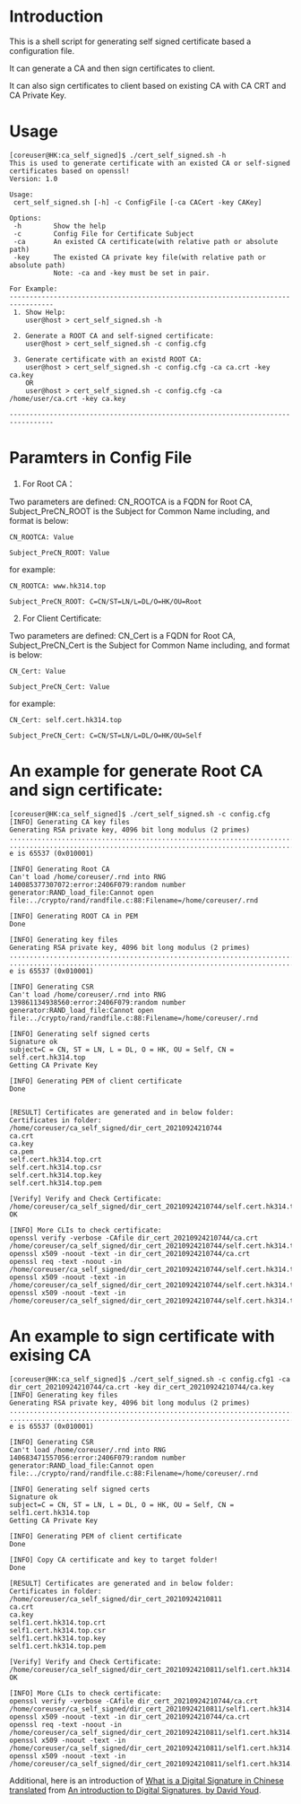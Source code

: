 # Introduction
This is a shell script for generating self signed certificate based a configuration file.

It can generate a CA and then sign certificates to client.

It can also sign certificates to client based on existing CA with CA CRT and CA Private Key.

# Usage
```
[coreuser@HK:ca_self_signed]$ ./cert_self_signed.sh -h
This is used to generate certificate with an existed CA or self-signed certificates based on openssl!
Version: 1.0

Usage:
 cert_self_signed.sh [-h] -c ConfigFile [-ca CACert -key CAKey] 

Options:
 -h        Show the help
 -c        Config File for Certificate Subject
 -ca       An existed CA certificate(with relative path or absolute path)
 -key      The existed CA private key file(with relative path or absolute path)
           Note: -ca and -key must be set in pair.

For Example:
---------------------------------------------------------------------------------
 1. Show Help:
    user@host > cert_self_signed.sh -h
 
 2. Generate a ROOT CA and self-signed certificate:
    user@host > cert_self_signed.sh -c config.cfg

 3. Generate certificate with an existd ROOT CA:
    user@host > cert_self_signed.sh -c config.cfg -ca ca.crt -key ca.key
    OR
    user@host > cert_self_signed.sh -c config.cfg -ca /home/user/ca.crt -key ca.key
 
---------------------------------------------------------------------------------
```
# Paramters in Config File
1. For Root CA：

  Two parameters are defined: CN_ROOTCA is a FQDN for Root CA, Subject_PreCN_ROOT is the Subject for Common Name including, and format is below:
  
    CN_ROOTCA: Value
 
    Subject_PreCN_ROOT: Value
 
  for example: 
 
    CN_ROOTCA: www.hk314.top
 
    Subject_PreCN_ROOT: C=CN/ST=LN/L=DL/O=HK/OU=Root

2. For Client Certificate:

  Two parameters are defined: CN_Cert is a FQDN for Root CA, Subject_PreCN_Cert is the Subject for Common Name including, and format is below:
  
    CN_Cert: Value
    
    Subject_PreCN_Cert: Value
    
  for example: 
  
    CN_Cert: self.cert.hk314.top
    
    Subject_PreCN_Cert: C=CN/ST=LN/L=DL/O=HK/OU=Self

# An example for generate Root CA and sign certificate:
```
[coreuser@HK:ca_self_signed]$ ./cert_self_signed.sh -c config.cfg
[INFO] Generating CA key files 
Generating RSA private key, 4096 bit long modulus (2 primes)
.................................................................................++++
.....................................................................................++++
e is 65537 (0x010001)

[INFO] Generating Root CA 
Can't load /home/coreuser/.rnd into RNG
140085377307072:error:2406F079:random number generator:RAND_load_file:Cannot open file:../crypto/rand/randfile.c:88:Filename=/home/coreuser/.rnd

[INFO] Generating ROOT CA in PEM 
Done

[INFO] Generating key files 
Generating RSA private key, 4096 bit long modulus (2 primes)
..................................................................................................................................................................................................................................++++
..............................................................................................................................................................................................................................................++++
e is 65537 (0x010001)

[INFO] Generating CSR 
Can't load /home/coreuser/.rnd into RNG
139861134938560:error:2406F079:random number generator:RAND_load_file:Cannot open file:../crypto/rand/randfile.c:88:Filename=/home/coreuser/.rnd

[INFO] Generating self signed certs 
Signature ok
subject=C = CN, ST = LN, L = DL, O = HK, OU = Self, CN = self.cert.hk314.top
Getting CA Private Key

[INFO] Generating PEM of client certificate 
Done


[RESULT] Certificates are generated and in below folder: 
Certificates in folder: /home/coreuser/ca_self_signed/dir_cert_20210924210744
ca.crt
ca.key
ca.pem
self.cert.hk314.top.crt
self.cert.hk314.top.csr
self.cert.hk314.top.key
self.cert.hk314.top.pem

[Verify] Verify and Check Certificate: 
/home/coreuser/ca_self_signed/dir_cert_20210924210744/self.cert.hk314.top.pem: OK

[INFO] More CLIs to check certificate: 
openssl verify -verbose -CAfile dir_cert_20210924210744/ca.crt /home/coreuser/ca_self_signed/dir_cert_20210924210744/self.cert.hk314.top.pem
openssl x509 -noout -text -in dir_cert_20210924210744/ca.crt
openssl req -text -noout -in /home/coreuser/ca_self_signed/dir_cert_20210924210744/self.cert.hk314.top.csr
openssl x509 -noout -text -in /home/coreuser/ca_self_signed/dir_cert_20210924210744/self.cert.hk314.top.crt
openssl x509 -noout -text -in /home/coreuser/ca_self_signed/dir_cert_20210924210744/self.cert.hk314.top.pem
```

# An example to sign certificate with exising CA
```
[coreuser@HK:ca_self_signed]$ ./cert_self_signed.sh -c config.cfg1 -ca dir_cert_20210924210744/ca.crt -key dir_cert_20210924210744/ca.key
[INFO] Generating key files 
Generating RSA private key, 4096 bit long modulus (2 primes)
............................................................................++++
................................................................................................................................................................................................................................................................................................................................++++
e is 65537 (0x010001)

[INFO] Generating CSR 
Can't load /home/coreuser/.rnd into RNG
140683471557056:error:2406F079:random number generator:RAND_load_file:Cannot open file:../crypto/rand/randfile.c:88:Filename=/home/coreuser/.rnd

[INFO] Generating self signed certs 
Signature ok
subject=C = CN, ST = LN, L = DL, O = HK, OU = Self, CN = self1.cert.hk314.top
Getting CA Private Key

[INFO] Generating PEM of client certificate 
Done

[INFO] Copy CA certificate and key to target folder! 
Done

[RESULT] Certificates are generated and in below folder: 
Certificates in folder: /home/coreuser/ca_self_signed/dir_cert_20210924210811
ca.crt
ca.key
self1.cert.hk314.top.crt
self1.cert.hk314.top.csr
self1.cert.hk314.top.key
self1.cert.hk314.top.pem

[Verify] Verify and Check Certificate: 
/home/coreuser/ca_self_signed/dir_cert_20210924210811/self1.cert.hk314.top.pem: OK

[INFO] More CLIs to check certificate: 
openssl verify -verbose -CAfile dir_cert_20210924210744/ca.crt /home/coreuser/ca_self_signed/dir_cert_20210924210811/self1.cert.hk314.top.pem
openssl x509 -noout -text -in dir_cert_20210924210744/ca.crt
openssl req -text -noout -in /home/coreuser/ca_self_signed/dir_cert_20210924210811/self1.cert.hk314.top.csr
openssl x509 -noout -text -in /home/coreuser/ca_self_signed/dir_cert_20210924210811/self1.cert.hk314.top.crt
openssl x509 -noout -text -in /home/coreuser/ca_self_signed/dir_cert_20210924210811/self1.cert.hk314.top.pem

```

Additional, here is an introduction of [What is a Digital Signature in Chinese translated](https://www.ruanyifeng.com/blog/2011/08/what_is_a_digital_signature.html) from [An introduction to Digital Signatures, by David Youd](http://www.youdzone.com/signature.html).

